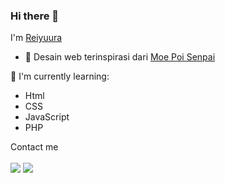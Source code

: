 ﻿### Hi there 👋

I'm [Reiyuura](https://hazaku-rei.pages.dev)
- 🔭 Desain web terinspirasi dari [Moe Poi Senpai](https://github.com/moepoi)


:page_with_curl: I'm currently learning:
- Html
- CSS
- JavaScript
- PHP

Contact me
<br><br>
[<img src="https://img.shields.io/badge/Telegram-%40Reiyuura-blue">](https://t.me/FReiyuura)
[<img src="https://img.shields.io/badge/Email-Reiyuura-orange">](mailto:yuiireichi@gmail.com)
